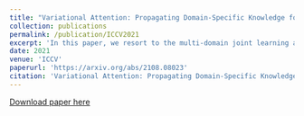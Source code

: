 ```yaml
---
title: "Variational Attention: Propagating Domain-Specific Knowledge for Multi-Domain Learning in Crowd Counting"
collection: publications
permalink: /publication/ICCV2021
excerpt: 'In this paper, we resort to the multi-domain joint learning and propose a simple but effective Domain-specific Knowledge Propagating Network (DKPNet) for unbiasedly learning the knowledge from multiple diverse data domains at the same time.'
date: 2021
venue: 'ICCV'
paperurl: 'https://arxiv.org/abs/2108.08023'
citation: 'Variational Attention: Propagating Domain-Specific Knowledge for Multi-Domain Learning in Crowd Counting.&quot; <i>ICCV</i>.'
---
```


[Download paper here](https://arxiv.org/abs/2108.08023)
